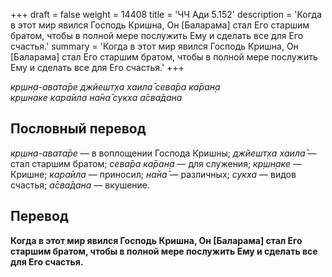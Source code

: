 +++
draft = false
weight = 14408
title = 'ЧЧ Ади 5.152'
description = 'Когда в этот мир явился Господь Кришна, Он [Баларама] стал Его старшим братом, чтобы в полной мере послужить Ему и сделать все для Его счастья.'
summary = 'Когда в этот мир явился Господь Кришна, Он [Баларама] стал Его старшим братом, чтобы в полной мере послужить Ему и сделать все для Его счастья.'
+++

_кр̣шн̣а-авата̄ре джйешт̣ха хаила̄ сева̄ра ка̄ран̣а  
кр̣шн̣аке кара̄ила на̄на̄ сукха а̄сва̄дана_

## Пословный перевод

_кр̣шн̣а_\-_авата̄ре_ — в воплощении Господа Кришны; _джйешт̣ха_ _хаила̄_ — стал старшим братом; _сева̄ра_ _ка̄ран̣а_ — для служения; _кр̣шн̣аке_ — Кришне; _кара̄ила_ — приносил; _на̄на̄_ — различных; _сукха_ — видов счастья; _а̄сва̄дана_ — вкушение.

## Перевод

**Когда в этот мир явился Господь Кришна, Он \[Баларама\] стал Его старшим братом, чтобы в полной мере послужить Ему и сделать все для Его счастья.**

